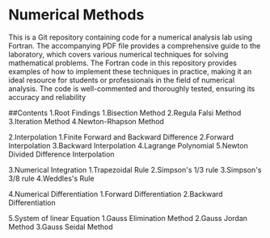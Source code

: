 # Numerical Methods

This is a Git repository containing code for a numerical analysis lab using Fortran. The accompanying PDF file provides a comprehensive guide to the laboratory, which covers various numerical techniques for solving mathematical problems. The Fortran code in this repository provides examples of how to implement these techniques in practice, making it an ideal resource for students or professionals in the field of numerical analysis. The code is well-commented and thoroughly tested, ensuring its accuracy and reliability

##Contents
1.Root Findings
  1.Bisection Method
  2.Regula Falsi Method
  3.Iteration Method
  4.Newton-Rhapson Method
  
2.Interpolation
  1.Finite Forward and Backward Difference
  2.Forward Interpolation
  3.Backward Interpolation
  4.Lagrange Polynomial
  5.Newton Divided Difference Interpolation
  
3.Numerical Integration
  1.Trapezoidal Rule
  2.Simpson's 1/3 rule
  3.Simpson's 3/8 rule
  4.Weddles's Rule
  
4.Numerical Differentiation
  1.Forward Differentiation
  2.Backward Differentiation

5.System of linear Equation
  1.Gauss Elimination Method
  2.Gauss Jordan Method
  3.Gauss Seidal Method
